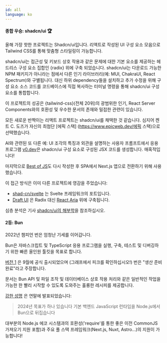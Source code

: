 ```yaml
---
id: all
language: ko
---
```


#### 종합 우승: shadcn/ui 🏆

올해 가장 핫한 프로젝트는 Shadcn/ui입니다. 리액트로 작성된 UI 구성 요소 모음으로 Tailwind CSS를 통해 맞춤형 스타일링이 가능합니다.

shadcn/ui는 접근성 및 키보드 상호 작용과 같은 문제에 대한 기본 요소를 제공하는 헤드리스 구성 요소 집합인 {radix} 위에 구축 되었습니다. shadcn/ui는 다운로드 가능한 NPM 패키지가 아니라는 점에서 다른 인기 라이브러리(예: MUI, ChakraUI, React Spectrum)와 구별됩니다. 대신 하위 dependency들을 설치하고 추가 수정을 위해 구성 요소 소스 코드를 코드베이스에 직접 복사하는 터미널 명령을 통해 shadcn/ui 구성 요소를 통합합니다.

이 프로젝트의 성공은 {tailwind-css}(전체 20위)의 광범위한 인기, React Server Components와의 호환성 및 우수한 문서의 존재와 밀접한 관련이 있습니다.

모든 새로운 반짝이는 리액트 프로젝트는 shadcn/ui를 채택한 것 같습니다. 심지어 켄트 C. 도즈가 자신의 최첨단 [에픽 스택] (https://www.epicweb.dev/에픽 스택)으로 선택했습니다.

AI와 관련된 또 다른 예: UI 조각의 특징과 외관을 설명하는 사용자 프롬프트에서 응용 프로그램 [v0.dev](https://v0.dev)은 shadcn/ui 구성 요소로 구성된 JSX 코드를 생성합니다. 매혹적입니다!

마지막으로 [Best of JS](https://bestofjs.org)도 다시 작성한 후 SPA에서 Next.js 앱으로 전환하기 위해 사용했습니다.

이 접근 방식은 이미 다른 프로젝트에 영감을 주었습니다:

- [shad-cn/svelte](https://shadcn-svelte.com/) 는 Svelte 프레임워크의 포트입니다.
- [Draft UI](https://github.com/IHIutch/draft-ui) 은 Radix 대신 [React Aria](https://react-spectrum.adobe.com/react-aria/) 위에 구축됩니다.

심층 분석은 기사 [shadcn/ui의 해부학](https://manupa.dev/log/anatom-of-shadcn-ui)을 참조하십시오.

#### 2등: Bun

2022년 챔피언 번은 엄청난 기세를 이어갑니다.

Bun은 자바스크립트 및 TypeScript 응용 프로그램을 실행, 구축, 테스트 및 디버깅하기 위한 빠른 올인원 툴킷을 목표로 합니다.

[버전 1](https://bun.sh/blog/bun-v1.0) 은 9월에 공식 출시되었으며 (그래프에서 피크를 확인하십시오!) 번은 "생산 준비 완료"라고 주장합니다.

문서는 Bun API 및 파일 조작 및 데이터베이스 상호 작용 처리와 같은 일반적인 작업을 가능한 한 빨리 시작할 수 있도록 도와주는 훌륭한 레시피를 제공합니다.

[강한 성명](https://twitter.com/bunjavascript/status/1732945030007099510) 은 연말에 발표되었습니다:

> 2024년 목표가 하나 있습니다
> 기본 백엔드 JavaScript 런타임을 Node.js에서 Bun으로 뒤집습니다

대부분의 Node.js 에코 시스템과의 호환성('require'를 통한 좋은 이전 CommonJS 가져오기 지원 포함)과 주요 풀 스택 프레임워크(Next.js, Nuxt, Astro...)의 지원이 가능합니다!
